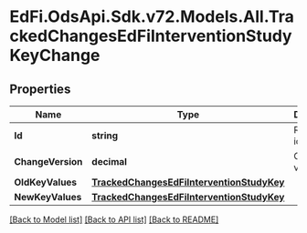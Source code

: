 # EdFi.OdsApi.Sdk.v72.Models.All.TrackedChangesEdFiInterventionStudyKeyChange

## Properties

Name | Type | Description | Notes
------------ | ------------- | ------------- | -------------
**Id** | **string** | Resource identifier | [optional] 
**ChangeVersion** | **decimal** | Change version | [optional] 
**OldKeyValues** | [**TrackedChangesEdFiInterventionStudyKey**](TrackedChangesEdFiInterventionStudyKey.md) |  | [optional] 
**NewKeyValues** | [**TrackedChangesEdFiInterventionStudyKey**](TrackedChangesEdFiInterventionStudyKey.md) |  | [optional] 

[[Back to Model list]](../README.md#documentation-for-models) [[Back to API list]](../README.md#documentation-for-api-endpoints) [[Back to README]](../README.md)


